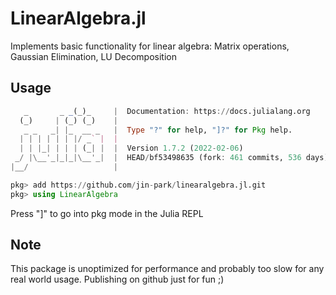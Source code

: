 # LinearAlgebra.jl

Implements basic functionality for linear algebra: Matrix operations, Gaussian Elimination, LU Decomposition

## Usage
```julia
   _       _ _(_)_     |  Documentation: https://docs.julialang.org
  (_)     | (_) (_)    |
   _ _   _| |_  __ _   |  Type "?" for help, "]?" for Pkg help.
  | | | | | | |/ _` |  |
  | | |_| | | | (_| |  |  Version 1.7.2 (2022-02-06)
 _/ |\__'_|_|_|\__'_|  |  HEAD/bf53498635 (fork: 461 commits, 536 days)
|__/                   |

pkg> add https://github.com/jin-park/linearalgebra.jl.git
pkg> using LinearAlgebra
```

Press "]" to go into pkg mode in the Julia REPL

## Note

This package is unoptimized for performance and probably too slow for any real world usage. Publishing on github just for fun ;) 
